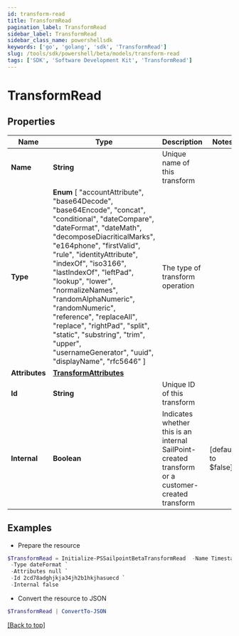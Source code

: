```yaml
---
id: transform-read
title: TransformRead
pagination_label: TransformRead
sidebar_label: TransformRead
sidebar_class_name: powershellsdk
keywords: ['go', 'golang', 'sdk', 'TransformRead'] 
slug: /tools/sdk/powershell/beta/models/transform-read
tags: ['SDK', 'Software Development Kit', 'TransformRead']
---
```



# TransformRead

## Properties

Name | Type | Description | Notes
------------ | ------------- | ------------- | -------------
**Name** |  **String** | Unique name of this transform | 
**Type** |   **Enum** [  "accountAttribute",    "base64Decode",    "base64Encode",    "concat",    "conditional",    "dateCompare",    "dateFormat",    "dateMath",    "decomposeDiacriticalMarks",    "e164phone",    "firstValid",    "rule",    "identityAttribute",    "indexOf",    "iso3166",    "lastIndexOf",    "leftPad",    "lookup",    "lower",    "normalizeNames",    "randomAlphaNumeric",    "randomNumeric",    "reference",    "replaceAll",    "replace",    "rightPad",    "split",    "static",    "substring",    "trim",    "upper",    "usernameGenerator",    "uuid",    "displayName",    "rfc5646" ] | The type of transform operation | 
**Attributes** |  [**TransformAttributes**](transform-attributes) |  | 
**Id** |  **String** | Unique ID of this transform | 
**Internal** |  **Boolean** | Indicates whether this is an internal SailPoint-created transform or a customer-created transform | [default to $false]

## Examples

- Prepare the resource
```powershell
$TransformRead = Initialize-PSSailpointBetaTransformRead  -Name Timestamp To Date `
 -Type dateFormat `
 -Attributes null `
 -Id 2cd78adghjkja34jh2b1hkjhasuecd `
 -Internal false
```

- Convert the resource to JSON
```powershell
$TransformRead | ConvertTo-JSON
```


[[Back to top]](#) 

